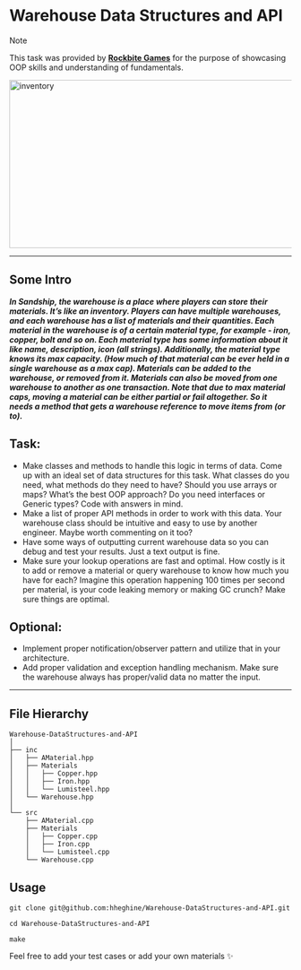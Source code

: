 # Warehouse Data Structures and API
>[!Note]
>This task was provided by [**Rockbite Games**](https://rockbitegames.com/) for the purpose of showcasing OOP skills and understanding of fundamentals.

<img src="https://github.com/hheghine/Warehouse-DataStructures-and-API/assets/119530584/210cb8d7-1598-42e1-ba78-db0186cf70a6" alt="inventory" width="1000" height="300">

---

## Some Intro

<b><i>In Sandship, the warehouse is a place where players can store their materials. It’s like an inventory. Players can have multiple warehouses, and each warehouse has a list of materials and their quantities.
Each material in the warehouse is of a certain material type, for example - iron, copper, bolt and so on. Each material type has some information about it like name, description, icon (all strings). Additionally, the material type knows its max capacity. (How much of that material can be ever held in a single warehouse as a max cap).
Materials can be added to the warehouse, or removed from it. Materials can also be moved from one warehouse to another as one transaction. Note that due to max material caps, moving a material can be either partial or fail altogether. So it needs a method that gets a warehouse reference to move items from (or to).</i></b>

## Task:

- Make classes and methods to handle this logic in terms of data. Come up with an ideal set of data structures for this task. What classes do you need, what methods do they need to have? Should you use arrays or maps? What’s the best OOP approach? Do you need interfaces or Generic types? Code with answers in mind.
- Make a list of proper API methods in order to work with this data. Your warehouse class should be intuitive and easy to use by another engineer. Maybe worth commenting on it too? 
- Have some ways of outputting current warehouse data so you can debug and test your results. Just a text output is fine.
- Make sure your lookup operations are fast and optimal. How costly is it to add or remove a material or query warehouse to know how much you have for each? Imagine this operation happening 100 times per second per material, is your code leaking memory or making GC crunch? Make sure things are optimal. 

## Optional:
- Implement proper notification/observer pattern and utilize that in your architecture.
- Add proper validation and exception handling mechanism. Make sure the warehouse always has proper/valid data no matter the input.

---
## File Hierarchy

```
Warehouse-DataStructures-and-API
│
├── inc
│   ├── AMaterial.hpp
│   ├── Materials
│   │   ├── Copper.hpp
│   │   ├── Iron.hpp
│   │   └── Lumisteel.hpp
│   └── Warehouse.hpp
│
└── src
    ├── AMaterial.cpp
    ├── Materials
    │   ├── Copper.cpp
    │   ├── Iron.cpp
    │   └── Lumisteel.cpp
    └── Warehouse.cpp
```

## Usage

```
git clone git@github.com:hheghine/Warehouse-DataStructures-and-API.git

cd Warehouse-DataStructures-and-API

make
```
Feel free to add your test cases or add your own materials ✨
